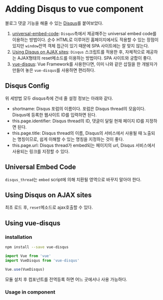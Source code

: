 # Adding Disqus to vue component
블로그 댓글 기능을 해줄 수 있는 [Disqus](https://disqus.com/)를 붙여보았다.

1. [universal-embed-code](https://help.disqus.com/installation/universal-embed-code): `Disqus`측에서 제공해주는 universal embed code를 이용하는 방법이다. 순수 HTML로 이루어진 홈페이지에서도 적용할 수 있는 장점이 있지만 `window`전역 객체 접근이 있기 때문에 SPA 사이트에는 잘 맞지 않는다.
1. [Using Disqus on AJAX sites](https://help.disqus.com/developer/using-disqus-on-ajax-sites): `Disqus` 스크립트를 적용한 후, 자체적으로 제공하는 AJAX형태의 reset메소드를 이용하는 방법이다. SPA 사이트와 궁합이 좋다.
1. [vue-disqus](https://github.com/ktquez/vue-disqus): Vue Framework를 사용한다면, 이미 나와 같은 삽질을 한 개발자가 만들어 놓은 `vue-disqus`를 사용하면 편리하다.

## Disqus Config
위 세방법 모두 disqus측에 건네 줄 설정 정보는 아래와 같다.
- shortname: Disqus 포럼의 이름이다. 포럼은 Disqus thread의 모음이다. Disqus에 등록한 웹사이트 ID를 입력하면 된다.
- this.page.identifier: Disqus thread의 ID, 댓글이 달릴 현재 페이지 ID를 지정하면 된다.
- this.page.title: Disqus thread의 이름, Disqus의 서비스에서 사용될 때 노출되는 명칭이므로, 쉽게 이해할 수 있는 명칭을 지정하는 것이 좋다.
- this.page.url: Disqus thread가 embed되는 페이지의 url, Disqus 서비스에서 사용되는 링크를 지정할 수 있다.


## Universal Embed Code
<github-vue-code url="https://gist.githubusercontent.com/oneyedev/362e1b1e1be15428f6ae99389067cb42/raw/vue-disqus-embed.vue"></github-vue-code>

`disqus_thread`는 `embed` script에 의해 치환될 영역으로 바꾸지 말아야 한다.

## Using Disqus on AJAX sites
<github-vue-code url="https://gist.githubusercontent.com/oneyedev/04fa9edec692783d583bd67966df39f6/raw/vue-disqus-ajax.vue"></github-vue-code>

최초 로드 후, `reset`메소드로 ajax호출할 수 있다.

## Using vue-disqus

### installation
```sh
npm install --save vue-disqus
```

```js
import Vue from 'vue'
import VueDisqus from 'vue-disqus'

Vue.use(VueDisqus)
```
모듈 설치 후 컴포넌트를 전역등록 하면 어느 곳에서나 사용 가능하다.

### Usage in component
<github-vue-code url="https://gist.githubusercontent.com/oneyedev/7b5eb7a07bc0d01a1bdfad911e31dd3d/raw/vue-disqus-sample.vue"></github-vue-code>

